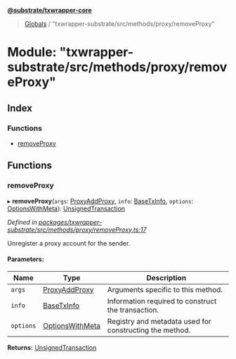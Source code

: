 **[@substrate/txwrapper-core](../README.md)**

> [Globals](../globals.md) / "txwrapper-substrate/src/methods/proxy/removeProxy"

# Module: "txwrapper-substrate/src/methods/proxy/removeProxy"

## Index

### Functions

* [removeProxy](_txwrapper_substrate_src_methods_proxy_removeproxy_.md#removeproxy)

## Functions

### removeProxy

▸ **removeProxy**(`args`: [ProxyAddProxy](../interfaces/_txwrapper_substrate_src_methods_proxy_addproxy_.proxyaddproxy.md), `info`: [BaseTxInfo](../interfaces/_txwrapper_core_src_types_method_.basetxinfo.md), `options`: [OptionsWithMeta](../interfaces/_txwrapper_core_src_types_method_.optionswithmeta.md)): [UnsignedTransaction](../interfaces/_txwrapper_core_src_types_method_.unsignedtransaction.md)

*Defined in [packages/txwrapper-substrate/src/methods/proxy/removeProxy.ts:17](https://github.com/paritytech/txwrapper-core/blob/2862592/packages/txwrapper-substrate/src/methods/proxy/removeProxy.ts#L17)*

Unregister a proxy account for the sender.

#### Parameters:

Name | Type | Description |
------ | ------ | ------ |
`args` | [ProxyAddProxy](../interfaces/_txwrapper_substrate_src_methods_proxy_addproxy_.proxyaddproxy.md) | Arguments specific to this method. |
`info` | [BaseTxInfo](../interfaces/_txwrapper_core_src_types_method_.basetxinfo.md) | Information required to construct the transaction. |
`options` | [OptionsWithMeta](../interfaces/_txwrapper_core_src_types_method_.optionswithmeta.md) | Registry and metadata used for constructing the method.  |

**Returns:** [UnsignedTransaction](../interfaces/_txwrapper_core_src_types_method_.unsignedtransaction.md)
